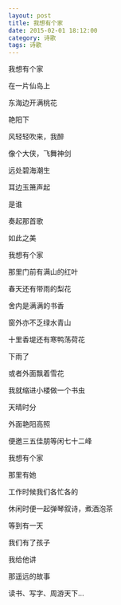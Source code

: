 ```yaml
---
layout: post
title: 我想有个家
date: 2015-02-01 18:12:00
category: 诗歌
tags: 诗歌
---
```



我想有个家

在一片仙岛上

东海边开满桃花

艳阳下

风轻轻吹来，我醉

像个大侠，飞舞神剑

远处碧海潮生

耳边玉箫声起

是谁

奏起那首歌

如此之美
<br />
<p></p>

我想有个家

那里门前有满山的红叶

春天还有带雨的梨花

舍内是满满的书香

窗外亦不乏绿水青山

十里香堤还有寒鸭荡荷花

下雨了

或者外面飘着雪花

我就缩进小楼做一个书虫

天晴时分

外面艳阳高照

便邀三五佳朋等闲七十二峰
<br />
<p></p>


我想有个家

那里有她

工作时候我们各忙各的

休闲时便一起弹琴叙诗，煮酒泡茶

等到有一天

我们有了孩子

我给他讲

那遥远的故事

读书、写字、周游天下…
<p></p>

